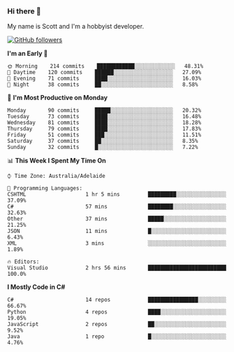 ### Hi there 👋

My name is Scott and I'm a hobbyist developer.

[![GitHub followers](https://img.shields.io/github/followers/puppetsw?label=Follow&style=social)](https://github.com/puppetsw?tab=followers)

<!--START_SECTION:waka-->
**I'm an Early 🐤** 

```text
🌞 Morning    214 commits    ████████████░░░░░░░░░░░░░   48.31% 
🌆 Daytime    120 commits    ██████░░░░░░░░░░░░░░░░░░░   27.09% 
🌃 Evening    71 commits     ████░░░░░░░░░░░░░░░░░░░░░   16.03% 
🌙 Night      38 commits     ██░░░░░░░░░░░░░░░░░░░░░░░   8.58%

```
📅 **I'm Most Productive on Monday** 

```text
Monday       90 commits     █████░░░░░░░░░░░░░░░░░░░░   20.32% 
Tuesday      73 commits     ████░░░░░░░░░░░░░░░░░░░░░   16.48% 
Wednesday    81 commits     ████░░░░░░░░░░░░░░░░░░░░░   18.28% 
Thursday     79 commits     ████░░░░░░░░░░░░░░░░░░░░░   17.83% 
Friday       51 commits     ███░░░░░░░░░░░░░░░░░░░░░░   11.51% 
Saturday     37 commits     ██░░░░░░░░░░░░░░░░░░░░░░░   8.35% 
Sunday       32 commits     █░░░░░░░░░░░░░░░░░░░░░░░░   7.22%

```


📊 **This Week I Spent My Time On** 

```text
⌚︎ Time Zone: Australia/Adelaide

💬 Programming Languages: 
CSHTML                   1 hr 5 mins         █████████░░░░░░░░░░░░░░░░   37.09% 
C#                       57 mins             ████████░░░░░░░░░░░░░░░░░   32.63% 
Other                    37 mins             █████░░░░░░░░░░░░░░░░░░░░   21.25% 
JSON                     11 mins             █░░░░░░░░░░░░░░░░░░░░░░░░   6.43% 
XML                      3 mins              ░░░░░░░░░░░░░░░░░░░░░░░░░   1.89%

🔥 Editors: 
Visual Studio            2 hrs 56 mins       █████████████████████████   100.0%

```

**I Mostly Code in C#** 

```text
C#                       14 repos            ████████████████░░░░░░░░░   66.67% 
Python                   4 repos             ████░░░░░░░░░░░░░░░░░░░░░   19.05% 
JavaScript               2 repos             ██░░░░░░░░░░░░░░░░░░░░░░░   9.52% 
Java                     1 repo              █░░░░░░░░░░░░░░░░░░░░░░░░   4.76%

```



<!--END_SECTION:waka-->

<!--
**puppetsw/puppetsw** is a ✨ _special_ ✨ repository because its `README.md` (this file) appears on your GitHub profile.

Here are some ideas to get you started:

- 🔭 I’m currently working on ...
- 🌱 I’m currently learning ...
- 👯 I’m looking to collaborate on ...
- 🤔 I’m looking for help with ...
- 💬 Ask me about ...
- 📫 How to reach me: ...
- 😄 Pronouns: ...
- ⚡ Fun fact: ...
-->
